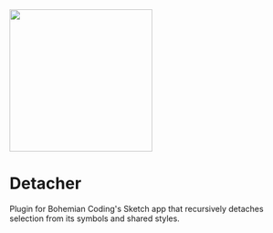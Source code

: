 <img src="https://cloud.githubusercontent.com/assets/348444/14500123/edcbb550-01b1-11e6-8028-04f713a4e489.png" width="250">

# Detacher
Plugin for Bohemian Coding's Sketch app that recursively detaches selection from its symbols and shared styles.
